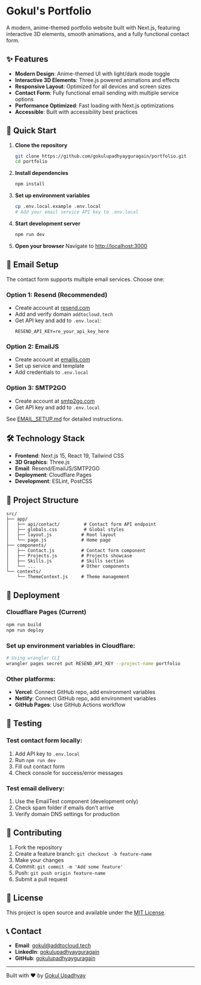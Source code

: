 # Gokul's Portfolio

A modern, anime-themed portfolio website built with Next.js, featuring interactive 3D elements, smooth animations, and a fully functional contact form.

## ✨ Features

- **Modern Design**: Anime-themed UI with light/dark mode toggle
- **Interactive 3D Elements**: Three.js powered animations and effects
- **Responsive Layout**: Optimized for all devices and screen sizes
- **Contact Form**: Fully functional email sending with multiple service options
- **Performance Optimized**: Fast loading with Next.js optimizations
- **Accessible**: Built with accessibility best practices

## 🚀 Quick Start

1. **Clone the repository**
   ```bash
   git clone https://github.com/gokulupadhyayguragain/portfolio.git
   cd portfolio
   ```

2. **Install dependencies**
   ```bash
   npm install
   ```

3. **Set up environment variables**
   ```bash
   cp .env.local.example .env.local
   # Add your email service API key to .env.local
   ```

4. **Start development server**
   ```bash
   npm run dev
   ```

5. **Open your browser**
   Navigate to [http://localhost:3000](http://localhost:3000)

## 📧 Email Setup

The contact form supports multiple email services. Choose one:

### Option 1: Resend (Recommended)
- Create account at [resend.com](https://resend.com)
- Add and verify domain `addtocloud.tech`
- Get API key and add to `.env.local`:
  ```
  RESEND_API_KEY=re_your_api_key_here
  ```

### Option 2: EmailJS
- Create account at [emailjs.com](https://www.emailjs.com/)
- Set up service and template
- Add credentials to `.env.local`

### Option 3: SMTP2GO
- Create account at [smtp2go.com](https://www.smtp2go.com/)
- Get API key and add to `.env.local`

See [EMAIL_SETUP.md](./EMAIL_SETUP.md) for detailed instructions.

## 🛠️ Technology Stack

- **Frontend**: Next.js 15, React 19, Tailwind CSS
- **3D Graphics**: Three.js
- **Email**: Resend/EmailJS/SMTP2GO
- **Deployment**: Cloudflare Pages
- **Development**: ESLint, PostCSS

## 📁 Project Structure

```
src/
├── app/
│   ├── api/contact/         # Contact form API endpoint
│   ├── globals.css          # Global styles
│   ├── layout.js           # Root layout
│   └── page.js             # Home page
├── components/
│   ├── Contact.js          # Contact form component
│   ├── Projects.js         # Projects showcase
│   ├── Skills.js           # Skills section
│   └── ...                 # Other components
└── contexts/
    └── ThemeContext.js     # Theme management
```

## 🚀 Deployment

### Cloudflare Pages (Current)
```bash
npm run build
npm run deploy
```

### Set up environment variables in Cloudflare:
```bash
# Using wrangler CLI
wrangler pages secret put RESEND_API_KEY --project-name portfolio
```

### Other platforms:
- **Vercel**: Connect GitHub repo, add environment variables
- **Netlify**: Connect GitHub repo, add environment variables
- **GitHub Pages**: Use GitHub Actions workflow

## 🧪 Testing

### Test contact form locally:
1. Add API key to `.env.local`
2. Run `npm run dev`
3. Fill out contact form
4. Check console for success/error messages

### Test email delivery:
1. Use the EmailTest component (development only)
2. Check spam folder if emails don't arrive
3. Verify domain DNS settings for production

## 🤝 Contributing

1. Fork the repository
2. Create a feature branch: `git checkout -b feature-name`
3. Make your changes
4. Commit: `git commit -m 'Add some feature'`
5. Push: `git push origin feature-name`
6. Submit a pull request

## 📄 License

This project is open source and available under the [MIT License](LICENSE).

## 📞 Contact

- **Email**: gokul@addtocloud.tech
- **LinkedIn**: [gokulupadhyayguragain](https://www.linkedin.com/in/gokulupadhyayguragain/)
- **GitHub**: [gokulupadhyayguragain](https://github.com/gokulupadhyayguragain)

---

Built with ❤️ by [Gokul Upadhyay](https://github.com/gokulupadhyayguragain)
